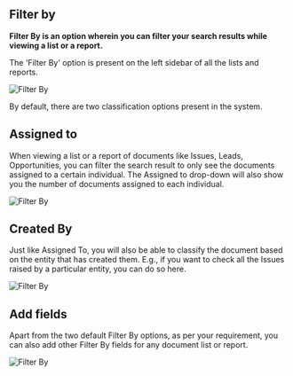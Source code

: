 ## Filter by

**Filter By is an option wherein you can filter your search results while viewing a list or a report.**

The 'Filter By' option is present on the left sidebar of all the lists and reports.

![Filter By](https://docs.erpnext.com/files/using-filter-by-1.png)

By default, there are two classification options present in the system.

## Assigned to

When viewing a list or a report of documents like Issues, Leads, Opportunities, you can filter the search result to only see the documents assigned to a certain individual. The Assigned to drop-down will also show you the number of documents assigned to each individual.

![Filter By](https://docs.erpnext.com/files/using-filter-by-2.png)

## Created By

Just like Assigned To, you will also be able to classify the document based on the entity that has created them. E.g., if you want to check all the Issues raised by a particular entity, you can do so here.

![Filter By](https://docs.erpnext.com/files/using-filter-by-3.png)

## Add fields

Apart from the two default Filter By options, as per your requirement, you can also add other Filter By fields for any document list or report.

![Filter By](https://docs.erpnext.com/files/using-filter-by-1.gif)
